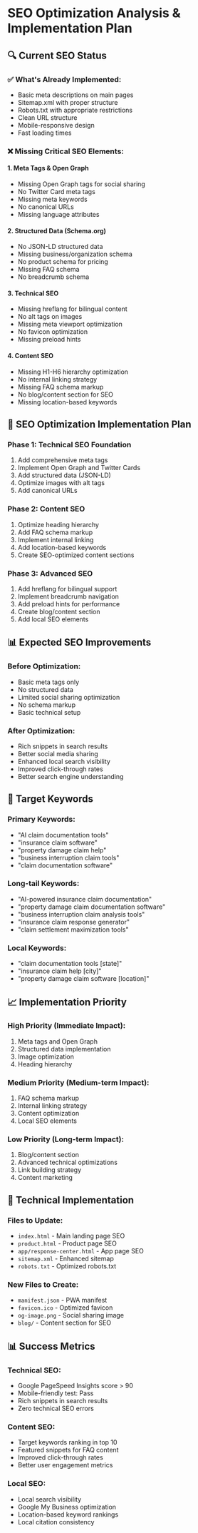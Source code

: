# SEO Optimization Analysis & Implementation Plan

## 🔍 Current SEO Status

### ✅ **What's Already Implemented:**
- Basic meta descriptions on main pages
- Sitemap.xml with proper structure
- Robots.txt with appropriate restrictions
- Clean URL structure
- Mobile-responsive design
- Fast loading times

### ❌ **Missing Critical SEO Elements:**

#### **1. Meta Tags & Open Graph**
- Missing Open Graph tags for social sharing
- No Twitter Card meta tags
- Missing meta keywords
- No canonical URLs
- Missing language attributes

#### **2. Structured Data (Schema.org)**
- No JSON-LD structured data
- Missing business/organization schema
- No product schema for pricing
- Missing FAQ schema
- No breadcrumb schema

#### **3. Technical SEO**
- Missing hreflang for bilingual content
- No alt tags on images
- Missing meta viewport optimization
- No favicon optimization
- Missing preload hints

#### **4. Content SEO**
- Missing H1-H6 hierarchy optimization
- No internal linking strategy
- Missing FAQ schema markup
- No blog/content section for SEO
- Missing location-based keywords

## 🚀 **SEO Optimization Implementation Plan**

### **Phase 1: Technical SEO Foundation**
1. Add comprehensive meta tags
2. Implement Open Graph and Twitter Cards
3. Add structured data (JSON-LD)
4. Optimize images with alt tags
5. Add canonical URLs

### **Phase 2: Content SEO**
1. Optimize heading hierarchy
2. Add FAQ schema markup
3. Implement internal linking
4. Add location-based keywords
5. Create SEO-optimized content sections

### **Phase 3: Advanced SEO**
1. Add hreflang for bilingual support
2. Implement breadcrumb navigation
3. Add preload hints for performance
4. Create blog/content section
5. Add local SEO elements

## 📊 **Expected SEO Improvements**

### **Before Optimization:**
- Basic meta tags only
- No structured data
- Limited social sharing optimization
- No schema markup
- Basic technical setup

### **After Optimization:**
- Rich snippets in search results
- Better social media sharing
- Enhanced local search visibility
- Improved click-through rates
- Better search engine understanding

## 🎯 **Target Keywords**

### **Primary Keywords:**
- "AI claim documentation tools"
- "insurance claim software"
- "property damage claim help"
- "business interruption claim tools"
- "claim documentation software"

### **Long-tail Keywords:**
- "AI-powered insurance claim documentation"
- "property damage claim documentation software"
- "business interruption claim analysis tools"
- "insurance claim response generator"
- "claim settlement maximization tools"

### **Local Keywords:**
- "claim documentation tools [state]"
- "insurance claim help [city]"
- "property damage claim software [location]"

## 📈 **Implementation Priority**

### **High Priority (Immediate Impact):**
1. Meta tags and Open Graph
2. Structured data implementation
3. Image optimization
4. Heading hierarchy

### **Medium Priority (Medium-term Impact):**
1. FAQ schema markup
2. Internal linking strategy
3. Content optimization
4. Local SEO elements

### **Low Priority (Long-term Impact):**
1. Blog/content section
2. Advanced technical optimizations
3. Link building strategy
4. Content marketing

## 🔧 **Technical Implementation**

### **Files to Update:**
- `index.html` - Main landing page SEO
- `product.html` - Product page SEO
- `app/response-center.html` - App page SEO
- `sitemap.xml` - Enhanced sitemap
- `robots.txt` - Optimized robots.txt

### **New Files to Create:**
- `manifest.json` - PWA manifest
- `favicon.ico` - Optimized favicon
- `og-image.png` - Social sharing image
- `blog/` - Content section for SEO

## 📊 **Success Metrics**

### **Technical SEO:**
- Google PageSpeed Insights score > 90
- Mobile-friendly test: Pass
- Rich snippets in search results
- Zero technical SEO errors

### **Content SEO:**
- Target keywords ranking in top 10
- Featured snippets for FAQ content
- Improved click-through rates
- Better user engagement metrics

### **Local SEO:**
- Local search visibility
- Google My Business optimization
- Location-based keyword rankings
- Local citation consistency
